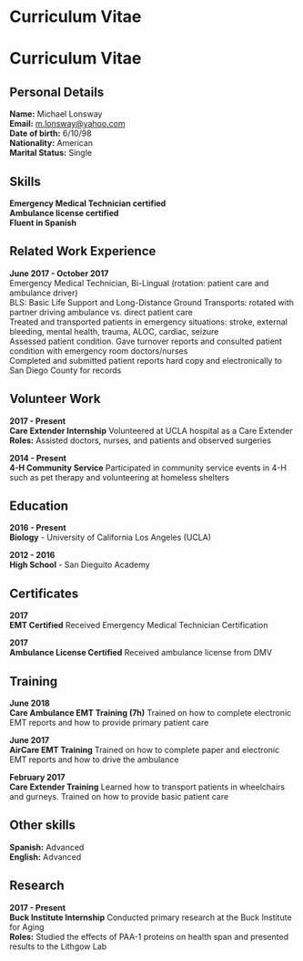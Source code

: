 # Curriculum Vitae

# Curriculum Vitae

## Personal Details

**Name:** Michael Lonsway <br>
**Email:** m.lonsway@yahoo.com  <br>
**Date of birth:** 6/10/98  <br>
**Nationality:** American  <br>
**Marital Status:** Single  <br>

## Skills

**Emergency Medical Technician certified** <br>
**Ambulance license certified** <br>
**Fluent in Spanish** <br>

## Related Work Experience

**June 2017 - October 2017** <br>
Emergency Medical Technician, Bi-Lingual (rotation:  patient care and ambulance driver) <br>
BLS: Basic Life Support and Long-Distance Ground Transports:  rotated with partner driving ambulance vs. direct patient care <br>
Treated and transported patients in emergency situations: stroke, external bleeding, mental health, trauma, ALOC, cardiac, seizure <br>
Assessed patient condition.  Gave turnover reports and consulted patient condition with emergency room doctors/nurses <br>
Completed and submitted patient reports hard copy and electronically to San Diego County for records <br>

## Volunteer Work

**2017 - Present** <br>
**Care Extender Internship** Volunteered at UCLA hospital as a Care Extender <br>
**Roles:** Assisted doctors, nurses, and patients and observed surgeries <br>


**2014 - Present** <br>
**4-H Community Service** Participated in community service events in 4-H such as pet therapy and volunteering at homeless shelters <br>

## Education

**2016 - Present** <br>
**Biology** - University of California Los Angeles (UCLA)

**2012 - 2016** <br>
**High School** - San Dieguito Academy 

## Certificates

**2017**<br>
**EMT Certified** Received Emergency Medical Technician Certification<br>


**2017** <br>
**Ambulance License Certified** Received ambulance license from DMV <br>

## Training

**June 2018** <br>
**Care Ambulance EMT Training (7h)** Trained on how to complete electronic EMT reports and how to provide primary patient care <br>


**June 2017** <br>
**AirCare EMT Training** Trained on how to complete paper and electronic EMT reports and how to drive the ambulance <br>

**February 2017** <br>
**Care Extender Training** Learned how to transport patients in wheelchairs and gurneys. Trained on how to provide basic patient care <br>

## Other skills

**Spanish:** Advanced <br>
**English:** Advanced <br>

## Research
**2017 - Present** <br>
**Buck Institute Internship** Conducted primary research at the Buck Institute for Aging<br>
**Roles:** Studied the effects of PAA-1 proteins on health span and presented results to the Lithgow Lab <br>
